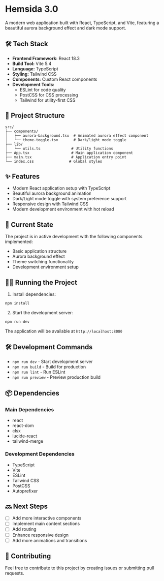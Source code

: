 # Hemsida 3.0

A modern web application built with React, TypeScript, and Vite, featuring a beautiful aurora background effect and dark mode support.

## 🛠️ Tech Stack

- **Frontend Framework:** React 18.3
- **Build Tool:** Vite 5.4
- **Language:** TypeScript
- **Styling:** Tailwind CSS
- **Components:** Custom React components
- **Development Tools:**
  - ESLint for code quality
  - PostCSS for CSS processing
  - Tailwind for utility-first CSS

## 📁 Project Structure

```
src/
├── components/
│   ├── aurora-background.tsx  # Animated aurora effect component
│   └── theme-toggle.tsx       # Dark/light mode toggle
├── lib/
│   └── utils.ts              # Utility functions
├── App.tsx                   # Main application component
├── main.tsx                  # Application entry point
└── index.css                # Global styles
```

## ✨ Features

- Modern React application setup with TypeScript
- Beautiful aurora background animation
- Dark/Light mode toggle with system preference support
- Responsive design with Tailwind CSS
- Modern development environment with hot reload

## 🚀 Current State

The project is in active development with the following components implemented:
- Basic application structure
- Aurora background effect
- Theme switching functionality
- Development environment setup

## 🏃‍♂️ Running the Project

1. Install dependencies:
```bash
npm install
```

2. Start the development server:
```bash
npm run dev
```

The application will be available at `http://localhost:8080`

## 🛠️ Development Commands

- `npm run dev` - Start development server
- `npm run build` - Build for production
- `npm run lint` - Run ESLint
- `npm run preview` - Preview production build

## 📦 Dependencies

### Main Dependencies
- react
- react-dom
- clsx
- lucide-react
- tailwind-merge

### Development Dependencies
- TypeScript
- Vite
- ESLint
- Tailwind CSS
- PostCSS
- Autoprefixer

## 🔜 Next Steps

- [ ] Add more interactive components
- [ ] Implement main content sections
- [ ] Add routing
- [ ] Enhance responsive design
- [ ] Add more animations and transitions

## 🤝 Contributing

Feel free to contribute to this project by creating issues or submitting pull requests. 